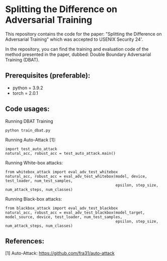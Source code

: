 # Splitting the Difference on Adversarial Training
This repository contains the code for the paper: "Splitting the Difference on Adversarial Training" which was accepted to USENIX Security 24'.

In the repository, you can find the training and evaluation code of the method presented in the paper, dubbed: Double Boundary Adversarial Training (DBAT).


## Prerequisites (preferable):

- python = 3.9.2
- torch = 2.0.1

## Code usages:

Running DBAT Training
```
python train_dbat.py
```

Running Auto-Attack [1]:
```
import test_auto_attack
natural_acc, robust_acc = test_auto_attack.main()
```


Running White-box attacks:
```
from whitebox_attack import eval_adv_test_whitebox
natural_acc, robust_acc = eval_adv_test_whitebox(model, device, test_loader, num_test_samples, 
                                                 epsilon, step_size, num_attack_steps, num_classes)
```

Running Black-box attacks:
```
from blackbox_attack import eval_adv_test_blackbox
natural_acc, robust_acc = eval_adv_test_blackbox(model_target, model_source, device, test_loader, num_test_samples,
                                                 epsilon, step_size, num_attack_steps, num_classes)
```


## References:

[1] Auto-Attack: https://github.com/fra31/auto-attack
